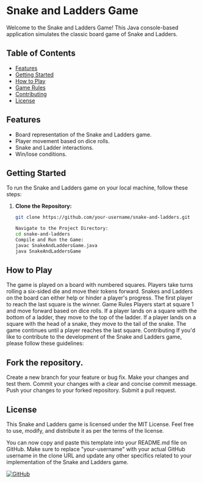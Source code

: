 # Snake and Ladders Game

Welcome to the Snake and Ladders Game! This Java console-based application simulates the classic board game of Snake and Ladders.

## Table of Contents

- [Features](#features)
- [Getting Started](#getting-started)
- [How to Play](#how-to-play)
- [Game Rules](#game-rules)
- [Contributing](#contributing)
- [License](#license)

## Features

- Board representation of the Snake and Ladders game.
- Player movement based on dice rolls.
- Snake and Ladder interactions.
- Win/lose conditions.

## Getting Started

To run the Snake and Ladders game on your local machine, follow these steps:

1. **Clone the Repository:**
   ```bash
   git clone https://github.com/your-username/snake-and-ladders.git

   Navigate to the Project Directory:
   cd snake-and-ladders
   Compile and Run the Game:
   javac SnakeAndLaddersGame.java
   java SnakeAndLaddersGame
## How to Play
The game is played on a board with numbered squares.
Players take turns rolling a six-sided die and move their tokens forward.
Snakes and Ladders on the board can either help or hinder a player's progress.
The first player to reach the last square is the winner.
Game Rules
Players start at square 1 and move forward based on dice rolls.
If a player lands on a square with the bottom of a ladder, they move to the top of the ladder.
If a player lands on a square with the head of a snake, they move to the tail of the snake.
The game continues until a player reaches the last square.
Contributing
If you'd like to contribute to the development of the Snake and Ladders game, please follow these guidelines:

## Fork the repository.
Create a new branch for your feature or bug fix.
Make your changes and test them.
Commit your changes with a clear and concise commit message.
Push your changes to your forked repository.
Submit a pull request.
## License
This Snake and Ladders game is licensed under the MIT License. Feel free to use, modify, and distribute it as per the terms of the license.

You can now copy and paste this template into your README.md file on GitHub. Make sure to replace "your-username" with your actual GitHub username in the clone URL and update any other specifics related to your implementation of the Snake and Ladders game.

[![GitHub](https://img.shields.io/badge/View%20on-GitHub-blue?logo=github)](https://github.com/HassaneJaber/MyFirstProjectt)

